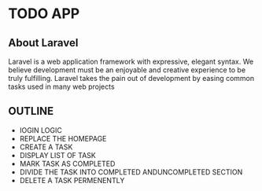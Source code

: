 # TODO APP 

## About Laravel

Laravel is a web application framework with expressive, elegant syntax. We believe development must be an enjoyable and creative experience to be truly fulfilling. Laravel takes the pain out of development by easing common tasks used in many web projects

## OUTLINE

- lOGIN LOGIC
- REPLACE THE HOMEPAGE
- CREATE A TASK
- DISPLAY LIST OF TASK
- MARK TASK AS COMPLETED
- DIVIDE THE TASK INTO COMPLETED ANDUNCOMPLETED  SECTION
- DELETE A TASK PERMENENTLY

